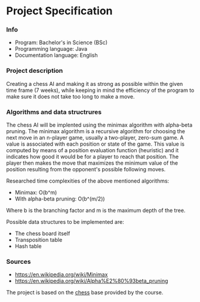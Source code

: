 # Project Specification

### Info

* Program: Bachelor's in Science (BSc)
* Programming language: Java
* Documentation language: English

### Project description

Creating a chess AI and making it as strong as possible within the given time frame (7 weeks), while keeping in mind the efficiency of the program to make sure it does not take too long to make a move.

### Algorithms and data structrures

The chess AI will be implented using the minimax algorithm with alpha-beta pruning. The minimax algorithm is a recursive algorithm for choosing the next move in an n-player game, usually a two-player, zero-sum game. A value is associated with each position or state of the game. This value is computed by means of a position evaluation function (heuristic) and it indicates how good it would be for a player to reach that position. The player then makes the move that maximizes the minimum value of the position resulting from the opponent's possible following moves. 

Researched time complexities of the above mentioned algorithms:
* Minimax: O(b^m)
* With alpha-beta pruning: O(b^(m/2))

Where b is the branching factor and m is the maximum depth of the tree.

Possible data structures to be implemented are:
* The chess board itself
* Transposition table
* Hash table

### Sources

* https://en.wikipedia.org/wiki/Minimax
* https://en.wikipedia.org/wiki/Alpha%E2%80%93beta_pruning

The project is based on the [chess](https://github.com/TiraLabra/chess) base provided by the course.
